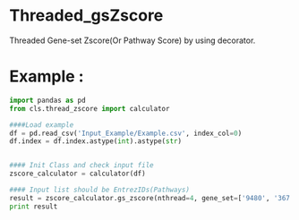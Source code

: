 # Threaded_gsZscore
Threaded Gene-set Zscore(Or Pathway Score) by using decorator.

# Example :
```Python
import pandas as pd
from cls.thread_zscore import calculator

####Load example
df = pd.read_csv('Input_Example/Example.csv', index_col=0)
df.index = df.index.astype(int).astype(str)


#### Init Class and check input file
zscore_calculator = calculator(df)

#### Input list should be EntrezIDs(Pathways)
result = zscore_calculator.gs_zscore(nthread=4, gene_set=['9480', '367', '2137'])
print result
```
